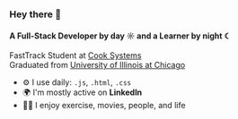 ### Hey there 👋

#### A Full-Stack Developer by day ☼ and a Learner by night ☾

FastTrack Student at [Cook Systems](https://cooksys.com/FastTrack/#form)<br>
Graduated from [University of Illinois at Chicago](https://cs.uic.edu)<br>

- ⚙️ I use daily: `.js`, `.html`, `.css`
- 🌍 I'm mostly active on **LinkedIn**
- 🏋🏽 I enjoy exercise, movies, people, and life
